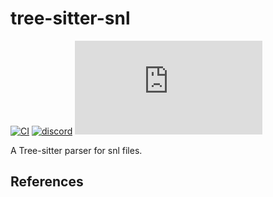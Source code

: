 # tree-sitter-snl

[![CI][ci]](https://github.com/minijackson/tree-sitter-snl/actions/workflows/ci.yml)
[![discord][discord]](https://discord.gg/w7nTvsVJhm)
[![matrix][matrix]](https://matrix.to/#/#tree-sitter-chat:matrix.org)
<!-- NOTE: uncomment these if you're publishing packages: -->
<!-- [![npm][npm]](https://www.npmjs.com/package/tree-sitter-snl) -->
<!-- [![crates][crates]](https://crates.io/crates/tree-sitter-snl) -->
<!-- [![pypi][pypi]](https://pypi.org/project/tree-sitter-snl/) -->

A Tree-sitter parser for snl files.

## References

<!-- NOTE: add the grammar's references here -->

[ci]: https://img.shields.io/github/actions/workflow/status/minijackson/tree-sitter-snl/ci.yml?logo=github&label=CI
[discord]: https://img.shields.io/discord/1063097320771698699?logo=discord&label=discord
[matrix]: https://img.shields.io/matrix/tree-sitter-chat%3Amatrix.org?logo=matrix&label=matrix
[npm]: https://img.shields.io/npm/v/tree-sitter-snl?logo=npm
[crates]: https://img.shields.io/crates/v/tree-sitter-snl?logo=rust
[pypi]: https://img.shields.io/pypi/v/tree-sitter-snl?logo=pypi&logoColor=ffd242
